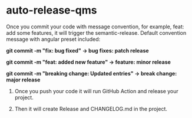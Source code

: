 # auto-release-qms


Once you commit your code with message convention, for example, feat: add some features, it will trigger the semantic-release. Default convention message with angular preset included:

**git commit -m "fix: bug fixed" -> bug fixes: patch release**

**git commit -m "feat: added new feature" -> feature: minor release**

**git commit -m "breaking change: Updated entries" -> break change: major release**

1. Once you push your code it will run GitHub Action and release your project.

2. Then it will create Release and CHANGELOG.md in the project.

